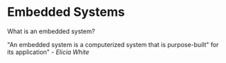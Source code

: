 # Embedded Systems

What is an embedded system?

"An embedded system is a computerized system that is purpose-built"
for its application" - *Elicia White*

